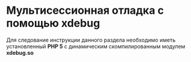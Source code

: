 Мультисессионная отладка с помощью xdebug
=========================================
Для следование инструкции данного раздела необходимо иметь установленный **PHP 5** с динамическим скомпилированным модулем **xdebug.so**